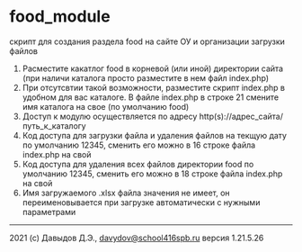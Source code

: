 # food_module
скрипт для создания раздела food на сайте ОУ и организации загрузки файлов

1) Расместите какатлог food в корневой (или иной) директории сайта (при наличи каталога просто разместите в нем файл index.php)
2) При отсутсвтии такой возможности, разместите скрипт index.php в удобном для вас каталоге. В файле index.php в строке 21 смените имя каталога на свое (по умолчанию food)
4) Доступ к модулю осуществляется по адресу http(s)://адрес_сайта/путь_к_каталогу
5) Код доступа для загрузки файла и удаления файлов на текщую дату по умолчанию 12345, сменить его можно в 16 строке файла index.php на свой
6) Код доступа для удаления всех файлов директории food по умолчанию 12345, сменить его можно в 18 строке файла index.php на свой
7) Имя загружаемого .xlsx файла значения не имеет, он переименовывается при загрузке автоматически с нужными параметрами

----------------------------------------------

2021 (c) Давыдов Д.Э., davydov@school416spb.ru
версия 1.21.5.26
